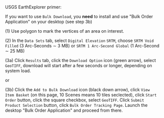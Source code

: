 USGS EarthExplorer primer:

If you want to use `Bulk Download`, you **need** to install and use "Bulk Order Application" on your desktop (see step 3b)

(1) Use polygon to mark the vertices of an area on interest.

(2) In the `Data Sets` tab, select `Digital Elevation` `SRTM`, choose `SRTM Void Filled` (3 Arc-Seconds &sim; 3 MB) or `SRTM 1 Arc-Second Global` (1 Arc-Second &sim; 25 MB)

(3a) Click `Results` tab, click the `Download Option` icon (green arrow), select `GeoTIFF`, download will start after a few seconds or longer, depending on system load.

or

(3b) Click the `Add to Bulk Download` icon (black down arrow), click `View Item Basket` (on this page, 10 Scenes means 10 tiles seclected), click `Start Order` button,  click the square checkbox, select `GeoTIFF`. Click `Submit Product Selection` button, click `Bulk Order Tracking Page`. Launch the desktop "Bulk Order Application" and proceed from there.
